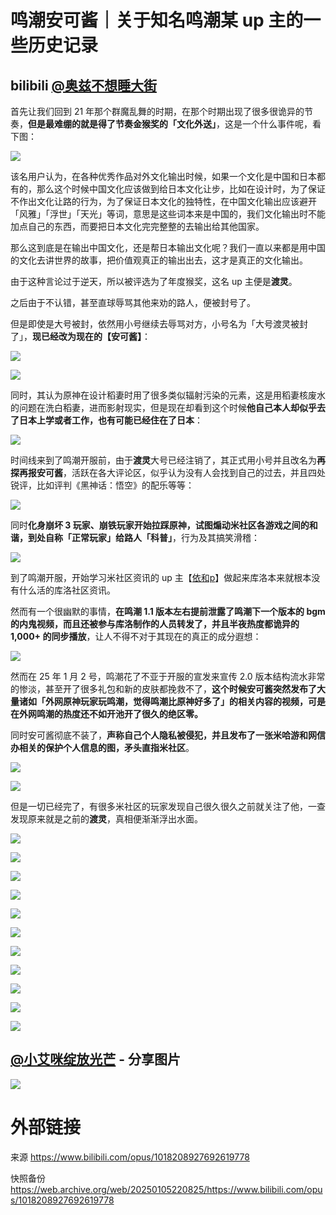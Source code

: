 # 鸣潮安可酱｜关于知名鸣潮某 up 主的一些历史记录

## bilibili [@奥兹不想睡大街](https://space.bilibili.com/3546385718708728)

首先让我们回到 21 年那个群魔乱舞的时期，在那个时期出现了很多很诡异的节奏，**但是最难绷的就是得了节奏金猴奖的「文化外送」**，这是一个什么事件呢，看下图：

![](https://raw.githubusercontent.com/KugouGames/iming-blog/refs/heads/main/evil-of-kurogames/images/1018208927692619778/1.jpg)

该名用户认为，在各种优秀作品对外文化输出时候，如果一个文化是中国和日本都有的，那么这个时候中国文化应该做到给日本文化让步，比如在设计时，为了保证不作出文化让路的行为，为了保证日本文化的独特性，在中国文化输出应该避开「风雅」「浮世」「天光」等词，意思是这些词本来是中国的，我们文化输出时不能加点自己的东西，而要把日本文化完完整整的去输出给其他国家。

那么这到底是在输出中国文化，还是帮日本输出文化呢？我们一直以来都是用中国的文化去讲世界的故事，把价值观真正的输出出去，这才是真正的文化输出。

由于这种言论过于逆天，所以被评选为了年度猴奖，这名 up 主便是**渡灵**。

之后由于不认错，甚至直球辱骂其他来劝的路人，便被封号了。

但是即使是大号被封，依然用小号继续去辱骂对方，小号名为「大号渡灵被封了」，**现已经改为现在的【安可酱】**：

![](https://raw.githubusercontent.com/KugouGames/iming-blog/refs/heads/main/evil-of-kurogames/images/1018208927692619778/2.jpg)

![](https://raw.githubusercontent.com/KugouGames/iming-blog/refs/heads/main/evil-of-kurogames/images/1018208927692619778/3.jpg)

同时，其认为原神在设计稻妻时用了很多类似辐射污染的元素，这是用稻妻核废水的问题在洗白稻妻，进而影射现实，但是现在却看到这个时候**他自己本人却似乎去了日本上学或者工作，也有可能已经住在了日本**：

![](https://raw.githubusercontent.com/KugouGames/iming-blog/refs/heads/main/evil-of-kurogames/images/1018208927692619778/4.jpg)

时间线来到了鸣潮开服前，由于**渡灵**大号已经注销了，其正式用小号并且改名为**再探再报安可酱**，活跃在各大评论区，似乎认为没有人会找到自己的过去，并且四处锐评，比如评判《黑神话：悟空》的配乐等等：

![](https://raw.githubusercontent.com/KugouGames/iming-blog/refs/heads/main/evil-of-kurogames/images/1018208927692619778/5.jpg)

同时**化身崩坏 3 玩家、崩铁玩家开始拉踩原神，试图煽动米社区各游戏之间的和谐，到处自称「正常玩家」给路人「科普」**，行为及其搞笑滑稽：

![](https://raw.githubusercontent.com/KugouGames/iming-blog/refs/heads/main/evil-of-kurogames/images/1018208927692619778/6.jpg)

到了鸣潮开服，开始学习米社区资讯的 up 主【[依和p](https://www.xiaohongshu.com/user/profile/620d3b24000000001000775a)】做起来库洛本来就根本没有什么活的库洛社区资讯。

然而有一个很幽默的事情，**在鸣潮 1.1 版本左右提前泄露了鸣潮下一个版本的 bgm 的内鬼视频，而且还被参与库洛制作的人员转发了，并且半夜热度都诡异的 1,000+ 的同步播放**，让人不得不对于其现在的真正的成分遐想：

![](https://raw.githubusercontent.com/KugouGames/iming-blog/refs/heads/main/evil-of-kurogames/images/1018208927692619778/7.jpg)

然而在 25 年 1 月 2 号，鸣潮花了不亚于开服的宣发来宣传 2.0 版本结构流水非常的惨淡，甚至开了很多礼包和新的皮肤都挽救不了，**这个时候安可酱突然发布了大量诸如「外网原神玩家玩鸣潮，觉得鸣潮比原神好多了」的相关内容的视频，可是在外网鸣潮的热度还不如开池开了很久的绝区零。**

同时安可酱彻底不装了，**声称自己个人隐私被侵犯，并且发布了一张米哈游和网信办相关的保护个人信息的图，矛头直指米社区**。

![](https://raw.githubusercontent.com/KugouGames/iming-blog/refs/heads/main/evil-of-kurogames/images/1018208927692619778/8.jpg)

![](https://raw.githubusercontent.com/KugouGames/iming-blog/refs/heads/main/evil-of-kurogames/images/1018208927692619778/9.jpg)

但是一切已经完了，有很多米社区的玩家发现自己很久很久之前就关注了他，一查发现原来就是之前的**渡灵**，真相便渐渐浮出水面。

![](https://raw.githubusercontent.com/KugouGames/iming-blog/refs/heads/main/evil-of-kurogames/images/1018208927692619778/10.jpg)

![](https://raw.githubusercontent.com/KugouGames/iming-blog/refs/heads/main/evil-of-kurogames/images/1018208927692619778/11.jpg)

![](https://raw.githubusercontent.com/KugouGames/iming-blog/refs/heads/main/evil-of-kurogames/images/1018208927692619778/12.jpg)

![](https://raw.githubusercontent.com/KugouGames/iming-blog/refs/heads/main/evil-of-kurogames/images/1018208927692619778/13.jpg)

![](https://raw.githubusercontent.com/KugouGames/iming-blog/refs/heads/main/evil-of-kurogames/images/1018208927692619778/14.jpg)

![](https://raw.githubusercontent.com/KugouGames/iming-blog/refs/heads/main/evil-of-kurogames/images/1018208927692619778/15.jpg)

![](https://raw.githubusercontent.com/KugouGames/iming-blog/refs/heads/main/evil-of-kurogames/images/1018208927692619778/16.jpg)

![](https://raw.githubusercontent.com/KugouGames/iming-blog/refs/heads/main/evil-of-kurogames/images/1018208927692619778/17.jpg)

![](https://raw.githubusercontent.com/KugouGames/iming-blog/refs/heads/main/evil-of-kurogames/images/1018208927692619778/18.jpg)

![](https://raw.githubusercontent.com/KugouGames/iming-blog/refs/heads/main/evil-of-kurogames/images/1018208927692619778/19.jpg)

![](https://raw.githubusercontent.com/KugouGames/iming-blog/refs/heads/main/evil-of-kurogames/images/1018208927692619778/20.jpg)

## [@小艾咪绽放光芒](https://space.bilibili.com/617312457) - 分享图片
![](https://raw.githubusercontent.com/KugouGames/iming-blog/refs/heads/main/evil-of-kurogames/images/1018208927692619778/21.jpg)

# 外部链接

来源 https://www.bilibili.com/opus/1018208927692619778

快照备份 https://web.archive.org/web/20250105220825/https://www.bilibili.com/opus/1018208927692619778
